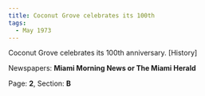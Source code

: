 ```yaml
---  
title: Coconut Grove celebrates its 100th  
tags:  
  - May 1973  
---  
```

  
Coconut Grove celebrates its 100th anniversary. [History]  
  
Newspapers: **Miami Morning News or The Miami Herald**  
  
Page: **2**, Section: **B** 
